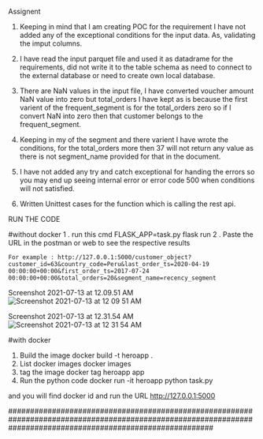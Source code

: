 Assignent


1. Keeping in mind that I am creating POC for the requirement I have not added any of the exceptional conditions for the input data. As, validating the imput columns.

2. I have read the input parquet file and used it as datadrame for the requirements, did not write it to the table schema as need to connect to the external database or need to create own local database.

3. There are NaN values in the input file, I have converted voucher amount NaN value into zero but total_orders I have kept as is because the first varient of the frequent_segment is for the total_orders zero so if I convert NaN into zero then that customer belongs to the frequent_segment.

4. Keeping in my of the segment and there varient I have wrote the conditions, for the total_orders more then 37 will not return any value as there is not segment_name provided for that in the document.

5. I have not added any try and catch exceptional for handing the errors so you may end up seeing internal error or error code 500 when conditions will not satisfied.

6. Written Unittest cases for the function which is calling the rest api.

RUN THE CODE

#without docker 
1 . run this cmd FLASK_APP=task.py flask run
2 . Paste the URL in the postman or web to see the respective results

    For example : http://127.0.0.1:5000/customer_object?customer_id=63&country_code=Peru&last_order_ts=2020-04-19 00:00:00+00:00&first_order_ts=2017-07-24 00:00:00+00:00&total_orders=20&segment_name=recency_segment
    
 

Screenshot 2021-07-13 at 12.09.51 AM![Screenshot 2021-07-13 at 12 09 51 AM](https://user-images.githubusercontent.com/12966797/125341577-5dd54680-e371-11eb-9be0-f333dd7a8d76.png)


Screenshot 2021-07-13 at 12.31.54 AM![Screenshot 2021-07-13 at 12 31 54 AM](https://user-images.githubusercontent.com/12966797/125341904-cae8dc00-e371-11eb-8093-735848067bc6.png)


#with docker

1. Build the image
  docker build -t heroapp .
2. List docker images
  docker images
3. tag the image
   docker tag heroapp app
4. Run the python code
  docker run -it heroapp python task.py
  
  and you will find docker id and run the URL http://127.0.0.1:5000




###############################################################################################################################################################


